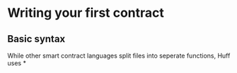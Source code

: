 # Writing your first contract

## Basic syntax

While other smart contract languages split files into seperate functions, Huff uses *
